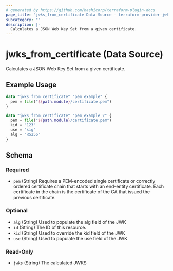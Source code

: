 ```yaml
---
# generated by https://github.com/hashicorp/terraform-plugin-docs
page_title: "jwks_from_certificate Data Source - terraform-provider-jwks"
subcategory: ""
description: |-
  Calculates a JSON Web Key Set from a given certificate.
---
```


# jwks_from_certificate (Data Source)

Calculates a JSON Web Key Set from a given certificate.

## Example Usage

```terraform
data "jwks_from_certificate" "pem_example" {
  pem = file("${path.module}/certificate.pem")
}

data "jwks_from_certificate" "pem_example_2" {
  pem = file("${path.module}/certificate.pem")
  kid = "123"
  use = "sig"
  alg = "RS256"
}
```

<!-- schema generated by tfplugindocs -->
## Schema

### Required

- `pem` (String) Requires a PEM-encoded single certificate or correctly ordered certificate chain that starts with an end-entity certificate.
							Each certificate in the chain is the certificate of the CA that issued the previous certificate.

### Optional

- `alg` (String) Used to populate the alg field of the JWK
- `id` (String) The ID of this resource.
- `kid` (String) Used to override the kid field of the JWK
- `use` (String) Used to populate the use field of the JWK

### Read-Only

- `jwks` (String) The calculated JWKS


